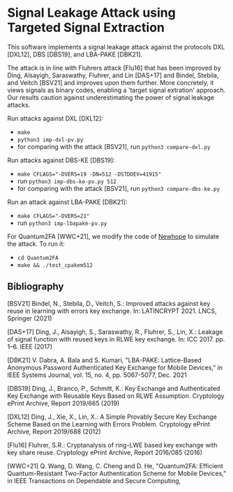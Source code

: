 # Signal Leakage Attack using Targeted Signal Extraction

This software implements a signal leakage attack against the protocols DXL [DXL12], DBS [DBS19], and LBA-PAKE [DBK21].

The attack is in line with Fluhrers attack [Flu16] that has been improved by Ding, Alsayigh, Saraswathy, Fluhrer, and Lin [DAS+17] and Bindel, Stebila, and Veitch [BSV21] and improves upon them further. More concretely, it views signals as binary codes, enabling a 'target signal extration' approach. Our results caution against underestimating the power of signal leakage attacks.

Run attacks against DXL [DXL12]:
- `make`
- `python3 imp-dxl-pv.py`
- for comparing with the attack [BSV21], run `python3 compare-dxl.py`

Run attacks against DBS-KE [DBS19]:
- `make CFLAGS="-DVERS=19 -DN=512 -DSTDDEV=41915"`
- run `python3 imp-dbs-ke-pv.py 512`
- for comparing with the attack [BSV21], run `python3 compare-dbs-ke.py`

Run an attack against LBA-PAKE [DBK21]:
- `make CFLAGS="-DVERS=21"`
- run `python3 imp-lbapake-pv.py`

For Quantum2FA [WWC+21], we modify the code of [Newhope](https://github.com/newhopecrypto/newhope) to simulate the attack. To run it:
- `cd Quantum2FA`
- `make && ./test_cpakem512`

## Bibliography
[BSV21] Bindel, N., Stebila, D., Veitch, S.: Improved attacks against key reuse in learning with errors key exchange. In: LATINCRYPT 2021. LNCS, Springer (2021)

[DAS+17] Ding, J., Alsayigh, S., Saraswathy, R., Fluhrer, S., Lin, X.: Leakage of signal function with reused keys in RLWE key exchange. In: ICC 2017. pp. 1–6. IEEE (2017)

[DBK21] V. Dabra, A. Bala and S. Kumari, "LBA-PAKE: Lattice-Based Anonymous Password Authenticated Key Exchange for Mobile Devices," in IEEE Systems Journal, vol. 15, no. 4, pp. 5067-5077, Dec. 2021

[DBS19] Ding, J., Branco, P., Schmitt, K.: Key Exchange and Authenticated Key Exchange with Reusable Keys Based on RLWE Assumption. Cryptology ePrint Archive, Report 2019/665 (2019)

[DXL12] Ding, J., Xie, X., Lin, X.: A Simple Provably Secure Key Exchange Scheme Based on the Learning with Errors Problem. Cryptology ePrint Archive, Report 2019/688
(2012)

[Flu16] Fluhrer, S.R.: Cryptanalysis of ring-LWE based key exchange with key share reuse. Cryptology ePrint Archive, Report 2016/085 (2016)

[WWC+21] Q. Wang, D. Wang, C. Cheng and D. He, "Quantum2FA: Efficient Quantum-Resistant Two-Factor Authentication Scheme for Mobile Devices," in IEEE Transactions on Dependable and Secure Computing,
